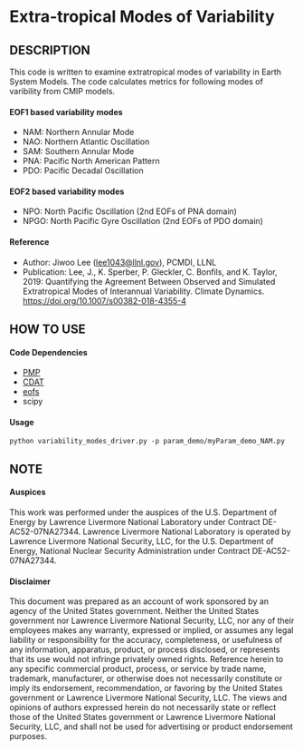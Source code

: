 # Extra-tropical Modes of Variability

## DESCRIPTION
This code is written to examine extratropical modes of variability in Earth System Models. The code calculates metrics for following modes of varibility from CMIP models.

#### EOF1 based variability modes
- NAM: Northern Annular Mode
- NAO: Northern Atlantic Oscillation
- SAM: Southern Annular Mode
- PNA: Pacific North American Pattern
- PDO: Pacific Decadal Oscillation

#### EOF2 based variability modes
- NPO: North Pacific Oscillation (2nd EOFs of PNA domain)
- NPGO: North Pacific Gyre Oscillation (2nd EOFs of PDO domain)

#### Reference
- Author: Jiwoo Lee (lee1043@llnl.gov), PCMDI, LLNL
- Publication: Lee, J., K. Sperber, P. Gleckler, C. Bonfils, and K. Taylor, 2019:
Quantifying the Agreement Between Observed and Simulated Extratropical Modes of
Interannual Variability. Climate Dynamics.
https://doi.org/10.1007/s00382-018-4355-4

## HOW TO USE

#### Code Dependencies
  - [PMP](https://github.com/PCMDI/pcmdi_metrics)
  - [CDAT](http://cdat.llnl.gov/)
  - [eofs](http://ajdawson.github.io/eofs/)
  - scipy

#### Usage
`python variability_modes_driver.py -p param_demo/myParam_demo_NAM.py`

## NOTE

#### Auspices
This work was performed under the auspices of the U.S. Department of
Energy by Lawrence Livermore National Laboratory under Contract
DE-AC52-07NA27344. Lawrence Livermore National Laboratory is operated by
Lawrence Livermore National Security, LLC, for the U.S. Department of Energy,
National Nuclear Security Administration under Contract DE-AC52-07NA27344.

#### Disclaimer
This document was prepared as an account of work sponsored by an
agency of the United States government. Neither the United States government
nor Lawrence Livermore National Security, LLC, nor any of their employees
makes any warranty, expressed or implied, or assumes any legal liability or
responsibility for the accuracy, completeness, or usefulness of any
information, apparatus, product, or process disclosed, or represents that its
use would not infringe privately owned rights. Reference herein to any specific
commercial product, process, or service by trade name, trademark, manufacturer,
or otherwise does not necessarily constitute or imply its endorsement,
recommendation, or favoring by the United States government or Lawrence
Livermore National Security, LLC. The views and opinions of authors expressed
herein do not necessarily state or reflect those of the United States
government or Lawrence Livermore National Security, LLC, and shall not be used
for advertising or product endorsement purposes.

